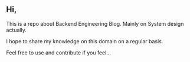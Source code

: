 ## Hi, 
This is a repo about Backend Engineering Blog. Mainly on System design actually.

I hope to share my knowledge on this domain on a regular basis.

Feel free to use and contribute if you feel...